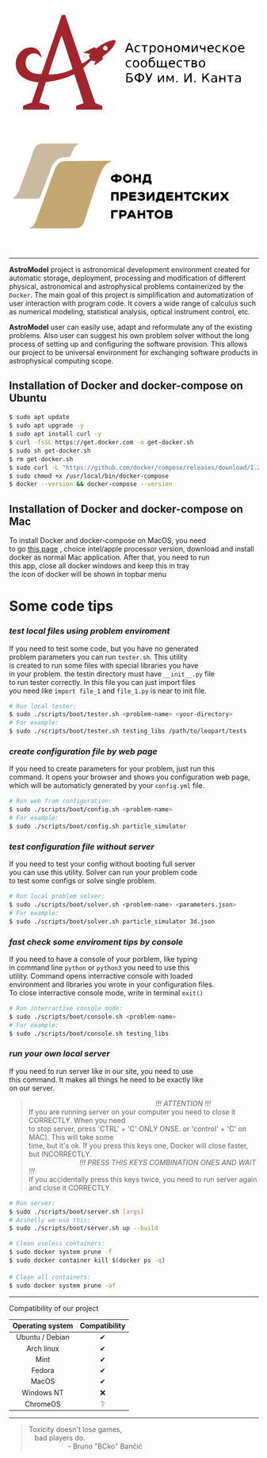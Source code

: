 <p align="center">
  <a href="https://astromodel.ru">
    <img alt="Astromodel logo" src="./configurator/static/images/logo.svg">
    <img alt="Presidential grand" src="./configurator/static/images/fond.svg">
  </a>
</p>

------------------------------------------

**AstroModel** project is astronomical development environment created for automatic storage,
deployment, processing and modification of different physical, astronomical and astrophysical
problems containerized by the `Docker`. The main goal of this project is simplification and
automatization of user interaction with program code. It covers a wide range of calculus such as
numerical modeling, statistical analysis, optical instrument control, etc.

**AstroModel** user can easily
use, adapt and reformulate any of the existing problems. Also user can suggest his own problem solver
without the long process of setting up and configuring the software provision. This allows our project
to be universal environment for exchanging software products in astrophysical computing scope.


## Installation of Docker and docker-compose on Ubuntu ##

```bash
$ sudo apt update
$ sudo apt upgrade -y
$ sudo apt install curl -y
$ curl -fsSL https://get.docker.com -o get-docker.sh
$ sudo sh get-docker.sh
$ rm get-docker.sh
$ sudo curl -L "https://github.com/docker/compose/releases/download/1.29.2/docker-compose-$(uname -s)-$(uname -m)" -o /usr/local/bin/docker-compose
$ sudo chmod +x /usr/local/bin/docker-compose
$ docker --version && docker-compose --version
```
## Installation of Docker and docker-compose on Mac ##
To install Docker and docker-compose on MacOS, you need<br>
to go [this page](https://docs.docker.com/docker-for-mac/install/)
, choice intel/apple processor version, download and install<br>
docker as normal Mac application. After that, you need to run<br>
this app, close all docker windows and keep this in tray<br>
the icon of docker will be shown in topbar menu<br>

# Some code tips #

### *test local files using problem enviroment* ###
If you need to test some code, but you have no generated <br>
problem parameters you can run `tester.sh`. This utility <br>
is created to run some files with special libraries you have <br>
in your problem. the testin directory must have `__init__.py` file <br>
to run tester correctly. In this file you can just import files <br>
you need like `import file_1` and `file_1.py` is near to init file. <br>
```bash
# Run local tester:
$ sudo ./scripts/boot/tester.sh <problem-name> <your-directory>
# For example:
$ sudo ./scripts/boot/tester.sh testing_libs /path/to/leopart/tests
```

### *create configuration file by web page* ###
If you need to create parameters for your problem, just run this <br>
command. It opens your browser and shows you configuration web page, <br>
which will be automaticly generated by your `config.yml` file. <br>
```bash
# Run web from configuration:
$ sudo ./scripts/boot/config.sh <problem-name>
# For example:
$ sudo ./scripts/boot/config.sh particle_simulator
```

### *test configuration file without server* ###
If you need to test your config without booting full server <br>
you can use this utility. Solver can run your problem code <br>
to test some configs or solve single problem. <br>
```bash
# Run local problem solver:
$ sudo ./scripts/boot/solver.sh <problem-name> <parameters.json>
# For example:
$ sudo ./scripts/boot/solver.sh particle_simulator 3d.json
```

### *fast check some enviroment tips by console* ###
If you need to have a console of your porblem, like typing <br>
in command line `python` or `python3` you need to use this <br>
utility. Command opens interractive console with loaded <br>
environment and libraries you wrote in your configuration files. <br>
To close interractive console mode, write in terminal `exit()` <br>
```bash
# Run interractive console mode:
$ sudo ./scripts/boot/console.sh <problem-name>
# For example:
$ sudo ./scripts/boot/console.sh testing_libs
```

### *run your own local server* ###
If you need to run server like in our site, you need to use <br>
this command. It makes all things he need to be exactly like <br>
on our server. <br>

> &nbsp;&nbsp;&nbsp;&nbsp;&nbsp;&nbsp;&nbsp;&nbsp;&nbsp;&nbsp;&nbsp;&nbsp;
> &nbsp;&nbsp;&nbsp;&nbsp;&nbsp;&nbsp;&nbsp;&nbsp;&nbsp;&nbsp;&nbsp;&nbsp;
> &nbsp;&nbsp;&nbsp;&nbsp;&nbsp;&nbsp;&nbsp;&nbsp;&nbsp;&nbsp;&nbsp;&nbsp;
> &nbsp;&nbsp;&nbsp;&nbsp;&nbsp;&nbsp;&nbsp;&nbsp;&nbsp;&nbsp;&nbsp;&nbsp;
> &nbsp;&nbsp;&nbsp;&nbsp;&nbsp;&nbsp;&nbsp;&nbsp;&nbsp;&nbsp;&nbsp;&nbsp;
> *!!! ATTENTION !!!* <br>
> If you are running server on your computer  you need to close it CORRECTLY. When you need <br>
> to stop server, press 'CTRL' + 'C' ONLY ONSE.  or 'control' + 'C' on MAC). This will take some <br>
> time, but it's ok. If you press this keys one,  Docker will close faster, but INCORRECTLY. <br>
> &nbsp;&nbsp;&nbsp;&nbsp;&nbsp;&nbsp;&nbsp;&nbsp;&nbsp;&nbsp;&nbsp;&nbsp;
> &nbsp;&nbsp;&nbsp;&nbsp;&nbsp;&nbsp;&nbsp;&nbsp;&nbsp;&nbsp;&nbsp;&nbsp;
> *!!! PRESS THIS KEYS COMBINATION ONES AND WAIT !!!* <br>
> If you accidentally press this keys twice, you  need to run server again and close it CORRECTLY. <br>
```bash
# Run server:
$ sudo ./scripts/boot/server.sh [args]
# Acshelly we use this:
$ sudo ./scripts/boot/server.sh up --build
```

```bash
# Clean useless containers:
$ sudo docker system prune -f
$ sudo docker container kill $(docker ps -q)

# Clean all containers:
$ sudo docker system prune -af
```


-----------------------------------------

Compatibility of our project

| **Operating system** | **Compatibility** |
|:--------------------:|:-----------------:|
|    Ubuntu / Debian   |          ✔       |
|      Arch linux      |          ✔       |
|         Mint         |          ✔       |
|        Fedora        |          ✔       |
|         MacOS        |          ✔       |
|      Windows NT      |          ❌      |
|       ChromeOS       |          ❔       |

-----------------------------------------

> Toxicity doesn't lose games, <br>
> &nbsp;&nbsp;&nbsp;bad players do. <br>
> &nbsp;&nbsp;&nbsp;&nbsp;&nbsp;&nbsp;&nbsp;&nbsp;&nbsp;&nbsp;&nbsp;&nbsp;&nbsp;&nbsp;&nbsp;&nbsp;&nbsp;&nbsp;&nbsp;&nbsp;\- Bruno "BCko" Bančić
